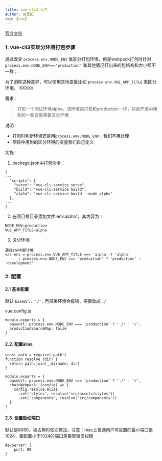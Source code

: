 ```yaml
---
title: vue-cli3 入门
author: 徐勇超
tag: [vue]
---
```


[官方文档](https://cli.vuejs.org/zh/guide/)

### 1. vue-cli3实现分环境打包步骤

通过改变 `process.env.NODE_ENV` 值区分打包环境，但是webpack打包时针对`process.env.NODE_ENV==='production'` 和其他情况打出来的包结构和大小都不一样；

为了消除这种差异，可以使用其他变量比如 `process.env.VUE_APP_TITLE` 来区分环境。
XXXXx
<!-- more -->

需求：
> 打包一个测试环境alpha，该环境的打包和production一样，只是开发中用到的一些变量需要区分环境

说明：
* 打包时判断环境还是用`process.env.NODE_ENV`，我们不用处理
* 项目中用到的区分环境的变量我们自己定义

实施：
1. package.json中打包命令：
```
{
···
  "scripts": {
    "serve": "vue-cli-service serve",
    "build": "vue-cli-service build",
    "alpha": "vue-cli-service build --mode alpha"
  },
···
}
```
2. 在项目根目录添加文件.env.alpha”，其内容为：
```js
NODE_ENV=production
VUE_APP_TITLE=alpha
```

3. 区分环境:
```
通过env判断环境
var env = process.env.VUE_APP_TITLE === 'alpha' ? 'alpha'
      : process.env.NODE_ENV === 'production' ? 'production' : 'development'
```

### 2. 配置

#### 2.1 基本配置

默认 `baseUrl: '/'` , 再部署环境会报错，需要改成 `./`

vue.config.js
```
module.exports = {
  baseUrl: process.env.NODE_ENV === 'production' ? './' : '/',
  productionSourceMap: false
}
```

#### 2.2. 配置alias
```
const path = require('path')
function resolve (dir) {
  return path.join(__dirname, dir)
}

module.exports = {
  baseUrl: process.env.NODE_ENV === 'production' ? './' : '/',
  chainWebpack: (config) => {
    config.resolve.alias
      .set('styles', resolve('src/assets/styles'))
      .set('components', resolve('src/components'))
  }
}

```

#### 2.3. 设置启动端口
默认是8080，被占用时依次累加。注意：mac上普通用户可设置的最小端口是1024，要配置小于1024的端口需要管理员权限
```
devServer: {
    port: 80
}
```
